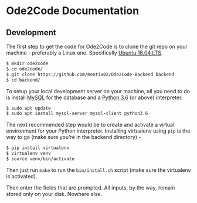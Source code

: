 # Ode2Code Documentation

## Development

The first step to get the code for Ode2Code is to clone the git repo on your machine - preferably a Linux one. Specifically [Ubuntu 18.04 LTS](https://ubuntu.com/download/desktop).

```bash
$ mkdir ode2code
$ cd ode2code/
$ git clone https://github.com/mentix02/Ode2Code-Backend backend
$ cd backend/
```

To setup your local development server on your machine, all you need to do is install [MySQL](https://www.mysql.com/) for the database and a [Python 3.6](https://python.org/downloads/) (or above) interpreter. 

```bash
$ sudo apt update
$ sudo apt install mysql-server mysql-client python3.6
```

The next recommended step would be to create and activate a virtual environment for your Python interpreter. Installing virtualenv using `pip` is the way to go (make sure you're in the backend directory) - 

```bash
$ pip install virtualenv
$ virtualenv venv
$ source venv/bin/activate
```

Then just run `make` to run the `bin/install.sh` script (make sure the virtualenv is activated).

Then enter the fields that are prompted. All inputs, by the way, remain stored only on your disk. Nowhere else.
